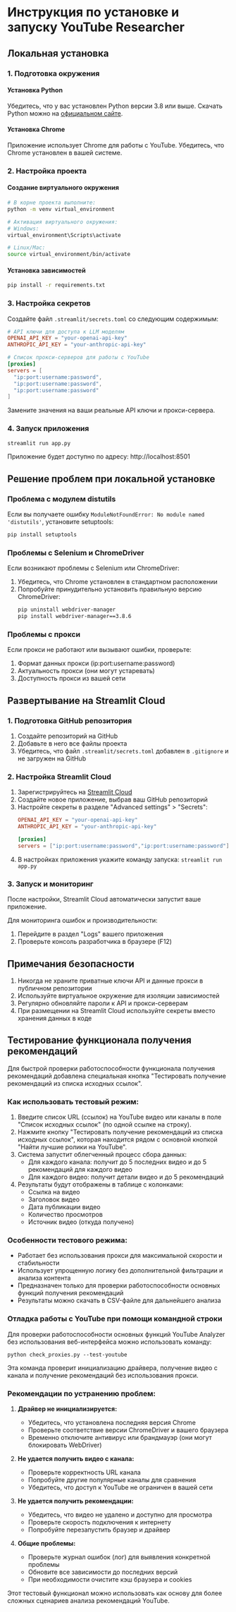 # Инструкция по установке и запуску YouTube Researcher

## Локальная установка

### 1. Подготовка окружения

#### Установка Python
Убедитесь, что у вас установлен Python версии 3.8 или выше. Скачать Python можно на [официальном сайте](https://www.python.org/downloads/).

#### Установка Chrome
Приложение использует Chrome для работы с YouTube. Убедитесь, что Chrome установлен в вашей системе.

### 2. Настройка проекта

#### Создание виртуального окружения
```bash
# В корне проекта выполните:
python -m venv virtual_environment

# Активация виртуального окружения:
# Windows:
virtual_environment\Scripts\activate

# Linux/Mac:
source virtual_environment/bin/activate
```

#### Установка зависимостей
```bash
pip install -r requirements.txt
```

### 3. Настройка секретов

Создайте файл `.streamlit/secrets.toml` со следующим содержимым:

```toml
# API ключи для доступа к LLM моделям
OPENAI_API_KEY = "your-openai-api-key"
ANTHROPIC_API_KEY = "your-anthropic-api-key"

# Список прокси-серверов для работы с YouTube
[proxies]
servers = [
  "ip:port:username:password",
  "ip:port:username:password",
  "ip:port:username:password"
]
```

Замените значения на ваши реальные API ключи и прокси-сервера.

### 4. Запуск приложения

```bash
streamlit run app.py
```

Приложение будет доступно по адресу: http://localhost:8501

## Решение проблем при локальной установке

### Проблема с модулем distutils
Если вы получаете ошибку `ModuleNotFoundError: No module named 'distutils'`, установите setuptools:

```bash
pip install setuptools
```

### Проблемы с Selenium и ChromeDriver
Если возникают проблемы с Selenium или ChromeDriver:

1. Убедитесь, что Chrome установлен в стандартном расположении
2. Попробуйте принудительно установить правильную версию ChromeDriver:
   ```bash
   pip uninstall webdriver-manager
   pip install webdriver-manager==3.8.6
   ```

### Проблемы с прокси
Если прокси не работают или вызывают ошибки, проверьте:
1. Формат данных прокси (ip:port:username:password)
2. Актуальность прокси (они могут устаревать)
3. Доступность прокси из вашей сети

## Развертывание на Streamlit Cloud

### 1. Подготовка GitHub репозитория

1. Создайте репозиторий на GitHub
2. Добавьте в него все файлы проекта
3. Убедитесь, что файл `.streamlit/secrets.toml` добавлен в `.gitignore` и не загружен на GitHub

### 2. Настройка Streamlit Cloud

1. Зарегистрируйтесь на [Streamlit Cloud](https://streamlit.io/cloud)
2. Создайте новое приложение, выбрав ваш GitHub репозиторий
3. Настройте секреты в разделе "Advanced settings" > "Secrets":
   ```toml
   OPENAI_API_KEY = "your-openai-api-key"
   ANTHROPIC_API_KEY = "your-anthropic-api-key"

   [proxies]
   servers = ["ip:port:username:password","ip:port:username:password"]
   ```
4. В настройках приложения укажите команду запуска: `streamlit run app.py`

### 3. Запуск и мониторинг

После настройки, Streamlit Cloud автоматически запустит ваше приложение.

Для мониторинга ошибок и производительности:
1. Перейдите в раздел "Logs" вашего приложения
2. Проверьте консоль разработчика в браузере (F12)

## Примечания безопасности

1. Никогда не храните приватные ключи API и данные прокси в публичном репозитории
2. Используйте виртуальное окружение для изоляции зависимостей
3. Регулярно обновляйте пароли к API и прокси-серверам
4. При размещении на Streamlit Cloud используйте секреты вместо хранения данных в коде

## Тестирование функционала получения рекомендаций

Для быстрой проверки работоспособности функционала получения рекомендаций добавлена специальная кнопка "Тестировать получение рекомендаций из списка исходных ссылок".

### Как использовать тестовый режим:

1. Введите список URL (ссылок) на YouTube видео или каналы в поле "Список исходных ссылок" (по одной ссылке на строку).
2. Нажмите кнопку "Тестировать получение рекомендаций из списка исходных ссылок", которая находится рядом с основной кнопкой "Найти лучшие ролики на YouTube".
3. Система запустит облегченный процесс сбора данных:
   - Для каждого канала: получит до 5 последних видео и до 5 рекомендаций для каждого видео
   - Для каждого видео: получит детали видео и до 5 рекомендаций
4. Результаты будут отображены в таблице с колонками:
   - Ссылка на видео
   - Заголовок видео
   - Дата публикации видео
   - Количество просмотров
   - Источник видео (откуда получено)

### Особенности тестового режима:

- Работает без использования прокси для максимальной скорости и стабильности
- Использует упрощенную логику без дополнительной фильтрации и анализа контента
- Предназначен только для проверки работоспособности основных функций получения рекомендаций
- Результаты можно скачать в CSV-файле для дальнейшего анализа

### Отладка работы с YouTube при помощи командной строки

Для проверки работоспособности основных функций YouTube Analyzer без использования веб-интерфейса можно использовать команду:

```
python check_proxies.py --test-youtube
```

Эта команда проверит инициализацию драйвера, получение видео с канала и получение рекомендаций без использования прокси.

### Рекомендации по устранению проблем:

1. **Драйвер не инициализируется:**
   - Убедитесь, что установлена последняя версия Chrome
   - Проверьте соответствие версии ChromeDriver и вашего браузера
   - Временно отключите антивирус или брандмауэр (они могут блокировать WebDriver)

2. **Не удается получить видео с канала:**
   - Проверьте корректность URL канала
   - Попробуйте другие популярные каналы для сравнения
   - Убедитесь, что доступ к YouTube не ограничен в вашей сети

3. **Не удается получить рекомендации:**
   - Убедитесь, что видео не удалено и доступно для просмотра
   - Проверьте скорость подключения к интернету
   - Попробуйте перезапустить браузер и драйвер

4. **Общие проблемы:**
   - Проверьте журнал ошибок (лог) для выявления конкретной проблемы
   - Обновите все зависимости до последних версий
   - При необходимости очистите кэш браузера и cookies
   
Этот тестовый функционал можно использовать как основу для более сложных сценариев анализа рекомендаций YouTube. 